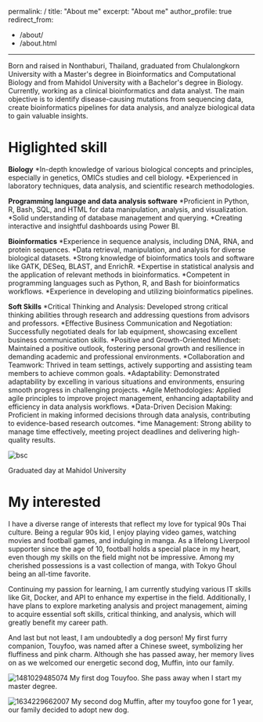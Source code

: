 permalink: /
title: "About me"
excerpt: "About me"
author_profile: true
redirect_from: 
  - /about/
  - /about.html
---

Born and raised in Nonthaburi, Thailand, graduated from Chulalongkorn University with a Master's degree in Bioinformatics and Computational Biology and from Mahidol University with a Bachelor's degree in Biology. Currently, working as a clinical bioinformatics and data analyst. The main objective is to identify disease-causing mutations from sequencing data, create bioinformatics pipelines for data analysis, and analyze biological data to gain valuable insights.

Higlighted skill
======
**Biology**
*In-depth knowledge of various biological concepts and principles, especially in genetics, OMICs studies and cell biology. 
*Experienced in laboratory techniques, data analysis, and scientific research methodologies.

**Programming language and data analysis software**
*Proficient in Python, R, Bash, SQL, and HTML for data manipulation, analysis, and visualization.
*Solid understanding of database management and querying.
*Creating interactive and insightful dashboards using Power BI.

**Bioinformatics**
*Experience in sequence analysis, including DNA, RNA, and protein sequences.
*Data retrieval, manipulation, and analysis for diverse biological datasets.
*Strong knowledge of bioinformatics tools and software like GATK, DESeq, BLAST, and EnrichR.
*Expertise in statistical analysis and the application of relevant methods in bioinformatics.
*Competent in programming languages such as Python, R, and Bash for bioinformatics workflows.
*Experience in developing and utilizing bioinformatics pipelines.

**Soft Skills**
*Critical Thinking and Analysis: Developed strong critical thinking abilities through research and addressing questions from advisors and professors.
*Effective Business Communication and Negotiation: Successfully negotiated deals for lab equipment, showcasing excellent business communication skills.
*Positive and Growth-Oriented Mindset: Maintained a positive outlook, fostering personal growth and resilience in demanding academic and professional environments.
*Collaboration and Teamwork: Thrived in team settings, actively supporting and assisting team members to achieve common goals.
*Adaptability: Demonstrated adaptability by excelling in various situations and environments, ensuring smooth progress in challenging projects.
*Agile Methodologies: Applied agile principles to improve project management, enhancing adaptability and efficiency in data analysis workflows.
*Data-Driven Decision Making: Proficient in making informed decisions through data analysis, contributing to evidence-based research outcomes.
*ime Management: Strong ability to manage time effectively, meeting project deadlines and delivering high-quality results.

![bsc](https://github.com/manburst/JirachoteK.github.io/assets/68594551/1d38e83c-2399-4a46-99fe-733ff347b7d0)


Graduated day at Mahidol University

My interested
======
I have a diverse range of interests that reflect my love for typical 90s Thai culture. Being a regular 90s kid, I enjoy playing video games, watching movies and football games, and indulging in manga. As a lifelong Liverpool supporter since the age of 10, football holds a special place in my heart, even though my skills on the field might not be impressive. Among my cherished possessions is a vast collection of manga, with Tokyo Ghoul being an all-time favorite.

Continuing my passion for learning, I am currently studying various IT skills like Git, Docker, and API to enhance my expertise in the field. Additionally, I have plans to explore marketing analysis and project management, aiming to acquire essential soft skills, critical thinking, and analysis, which will greatly benefit my career path.

And last but not least, I am undoubtedly a dog person! My first furry companion, Touyfoo, was named after a Chinese sweet, symbolizing her fluffiness and pink charm. Although she has passed away, her memory lives on as we welcomed our energetic second dog, Muffin, into our family.

![1481029485074](https://github.com/manburst/JirachoteK.github.io/assets/68594551/5d572565-ac9b-4d9b-92a1-f10d303a6324) My first dog Touyfoo. She pass away when I start my master degree.

![1634229662007](https://github.com/manburst/JirachoteK.github.io/assets/68594551/f693919f-ff9a-44b1-92c1-027d8d0bdf55) My second dog Muffin, after my touyfoo gone for 1 year, our family decided to adopt new dog.

